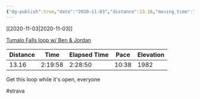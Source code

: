```yaml
---
{"dg-publish":true,"date":"2020-11-03","distance":13.16,"moving_time":"2:19:58","elapsed_time":"2:28:50","pace":"10:38","total_elevation_gain":1982,"url":"https://www.strava.com/activities/4282017723","permalink":"/01-personal/strava/2020-11-03-tumalo-falls-loop-w-ben-and-jordan/","dgPassFrontmatter":true}
---
```



[[2020-11-03\|2020-11-03]]

[Tumalo Falls loop w/ Ben & Jordan](https://www.strava.com/activities/4282017723)

| Distance | Time    | Elapsed Time | Pace  | Elevation |
| -------- | ------- | ------------ | ----- | --------- |
| 13.16    | 2:19:58 | 2:28:50      | 10:38 | 1982      |


Get this loop while it's open, everyone

#strava

